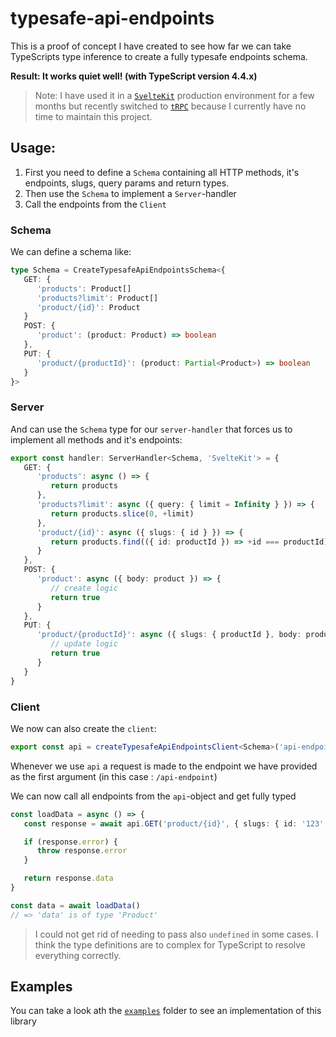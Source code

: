 # typesafe-api-endpoints

This is a proof of concept I have created to see how far we can take TypeScripts type inference to create a fully typesafe endpoints schema.

**Result: It works quiet well! (with TypeScript version 4.4.x)**

> Note: I have used it in a [`SvelteKit`](https://kit.svelte.dev/) production environment for a few months but recently switched to [`tRPC`](https://github.com/trpc/trpc) because I currently have no time to maintain this project.

## Usage:

1. First you need to define a `Schema` containing all HTTP methods, it's endpoints, slugs, query params and return types.
2. Then use the `Schema` to implement a `Server`-handler
3. Call the endpoints from the `Client`

### Schema

We can define a schema like:

```ts
type Schema = CreateTypesafeApiEndpointsSchema<{
   GET: {
      'products': Product[]
      'products?limit': Product[]
      'product/{id}': Product
   }
   POST: {
      'product': (product: Product) => boolean
   },
   PUT: {
      'product/{productId}': (product: Partial<Product>) => boolean
   }
}>
```

### Server

And can use the `Schema` type for our `server-handler` that forces us to implement all methods and it's endpoints:

```ts
export const handler: ServerHandler<Schema, 'SvelteKit'> = {
   GET: {
      'products': async () => {
         return products
      },
      'products?limit': async ({ query: { limit = Infinity } }) => {
         return products.slice(0, +limit)
      },
      'product/{id}': async ({ slugs: { id } }) => {
         return products.find(({ id: productId }) => +id === productId)
      }
   },
   POST: {
      'product': async ({ body: product }) => {
         // create logic
         return true
      }
   },
   PUT: {
      'product/{productId}': async ({ slugs: { productId }, body: product }) => {
         // update logic
         return true
      }
   }
}
```

### Client

We now can also create the `client`:

```ts
export const api = createTypesafeApiEndpointsClient<Schema>('api-endpoint', fetch)
```

Whenever we use `api` a request is made to the endpoint we have provided as the first argument (in this case : `/api-endpoint`)

We can now call all endpoints from the `api`-object and get fully typed

```ts
const loadData = async () => {
   const response = await api.GET('product/{id}', { slugs: { id: '123' }, query: undefined })

   if (response.error) {
      throw response.error
   }

   return response.data
}

const data = await loadData()
// => 'data' is of type 'Product'
```

> I could not get rid of needing to pass also `undefined` in some cases. I think the type definitions are to complex for TypeScript to resolve everything correctly.

## Examples

You can take a look ath the [`examples`](https://github.com/ivanhofer/typesafe-api-endpoints/tree/main/examples) folder to see an implementation of this library

